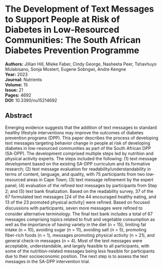 # The Development of Text Messages to Support People at Risk of Diabetes in Low-Resourced Communities: The South African Diabetes Prevention Programme

**Authors:** Jillian Hill, Mieke Faber, Cindy George, Nasheeta Peer, Tshavhuyo Mulabisano, Sonja Mostert, Eugene Sobngwi, Andre Kengne  
**Year:** 2023  
**Journal:** Nutrients  
**Volume:** 15  
**Issue:** 21  
**Pages:** 4692  
**DOI:** 10.3390/nu15214692  

## Abstract
Emerging evidence suggests that the addition of text messages to standard healthy lifestyle interventions may improve the outcomes of diabetes prevention programs (DPP). This paper describes the process of developing text messages targeting behavior change in people at risk of developing diabetes in low-resourced communities as part of the South African DPP (SA-DPP). The development comprised multiple steps led by nutrition and physical activity experts. The steps included the following: (1) text message development based on the existing SA-DPP curriculum and its formative research; (2) text message evaluation for readability/understandability in terms of content, language, and quality, with 75 participants from two low-resourced areas in Cape Town; (3) text message reﬁnement by the expert panel; (4) evaluation of the reﬁned text messages by participants from Step 2; and (5) text bank ﬁnalization. Based on the readability survey, 37 of the 67 formulated text messages [24 of the 44 encouraged healthy eating, and 13 of the 23 promoted physical activity] were reﬁned. Based on focused discussions with participants, seven more messages were reﬁned to consider alternative terminology. The ﬁnal text bank includes a total of 67 messages comprising topics related to fruit and vegetable consumption as well as the importance of having variety in the diet (n = 15), limiting fat intake (n = 10), avoiding sugar (n = 11), avoiding salt (n = 5), promoting ﬁber-rich foods (n = 1), messages promoting physical activity (n = 21), and general check-in messages (n = 4). Most of the text messages were acceptable, understandable, and largely feasible to all participants, with some of the nutrition-related messages being less feasible for participants due to their socioeconomic position. The next step is to assess the text messages in the SA-DPP intervention trial.

